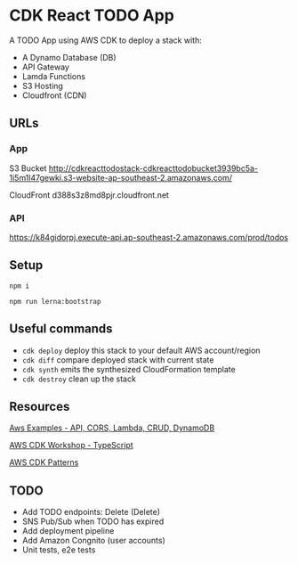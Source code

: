 # CDK React TODO App

A TODO App using AWS CDK to deploy a stack with:
- A Dynamo Database (DB)
- API Gateway
- Lamda Functions
- S3 Hosting
- Cloudfront (CDN)

## URLs

### App

S3 Bucket
http://cdkreacttodostack-cdkreacttodobucket3939bc5a-1i5m1l47gewki.s3-website-ap-southeast-2.amazonaws.com/

CloudFront
d388s3z8md8pjr.cloudfront.net


### API

https://k84gidorpj.execute-api.ap-southeast-2.amazonaws.com/prod/todos

## Setup

`npm i`

`npm run lerna:bootstrap`

## Useful commands

 * `cdk deploy`      deploy this stack to your default AWS account/region
 * `cdk diff`        compare deployed stack with current state
 * `cdk synth`       emits the synthesized CloudFormation template
 * `cdk destroy`     clean up the stack

## Resources

[Aws Examples - API, CORS, Lambda, CRUD, DynamoDB](https://github.com/aws-samples/aws-cdk-examples/tree/master/typescript/api-cors-lambda-crud-dynamodb)

[AWS CDK Workshop - TypeScript](https://cdkworkshop.com/20-typescript.html)

[AWS CDK Patterns](https://github.com/cdk-patterns/serverless)

## TODO

- Add TODO endpoints: Delete (Delete)
- SNS Pub/Sub when TODO has expired
- Add deployment pipeline
- Add Amazon Congnito (user accounts)
- Unit tests, e2e tests
